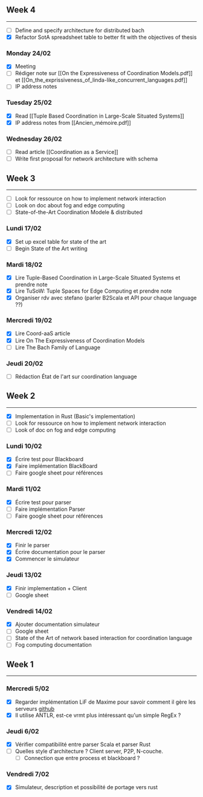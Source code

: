 
## Week 4
---
- [ ] Define and specify architecture for distributed bach
- [x] Refactor SotA spreadsheet table to better fit with the objectives of thesis
### Monday 24/02
- [x] Meeting
- [ ] Rédiger note sur [[On the Expressiveness of Coordination Models.pdf]] et [[On_the_exprissiveness_of_linda-like_concurrent_languages.pdf]]
- [ ] IP address notes
### Tuesday 25/02
- [x] Read [[Tuple Based Coordination in Large-Scale Situated Systems]]
- [x] IP address notes from [[Ancien_mémoire.pdf]]
### Wednesday 26/02
- [ ] Read article [[Coordination as a Service]]
- [ ] Write first proposal for network architecture with schema
## Week 3
---
- [ ] Look for ressource on how to implement network interaction
- [ ] Look on doc about fog and edge computing
- [ ] State-of-the-Art Coordination Modele & distributed
### Lundi 17/02
- [x] Set up excel table for state of the art
- [ ] Begin State of the Art writing
### Mardi 18/02
- [x] Lire Tuple-Based Coordination in Large-Scale Situated Systems et prendre note
- [x] Lire TuSoW: Tuple Spaces for Edge Computing et prendre note
- [x] Organiser rdv avec stefano (parler B2Scala et API pour chaque language ??)
### Mercredi 19/02
- [x] Lire Coord-aaS article
- [x] Lire On The Expressiveness of Coordination Models
- [ ] Lire The Bach Family of Language
### Jeudi 20/02
- [ ] Rédaction État de l'art sur coordination language 
## Week 2
---
- [x] Implementation in Rust (Basic's implementation)
- [ ] Look for ressource on how to implement network interaction
- [ ] Look of doc on fog and edge computing
### Lundi 10/02
- [x] Écrire test pour Blackboard
- [x] Faire implémentation BlackBoard
- [ ] Faire google sheet pour références
### Mardi 11/02
- [x] Écrire test pour parser
- [ ] Faire implémentation Parser
- [ ] Faire google sheet pour références
### Mercredi 12/02
- [x] Finir le parser
- [x] Écrire documentation pour le parser
- [x] Commencer le simulateur
### Jeudi 13/02
- [x] Finir implementation + Client
- [ ] Google sheet
### Vendredi 14/02
- [x] Ajouter documentation simulateur
- [ ] Google sheet
- [ ] State of the Art of network based interaction for coordination language
- [ ] Fog computing documentation

## Week 1
---
### Mercredi 5/02
- [x] Regarder implémentation LiF de Maxime pour savoir comment il gère les serveurs  [github](https://github.com/Maxbever/LIF_Interpreter/blob/master/src/main.rs)
- [x] Il utilise ANTLR, est-ce vrmt plus intéressant qu'un simple RegEx ?
### Jeudi 6/02
- [x] Vérifier compatibilité entre parser Scala et parser Rust
- [ ] Quelles style d'architecture ? Client server, P2P, N-couche.
	- [ ] Connection que entre process et blackboard ?
### Vendredi 7/02
- [x] Simulateur, description et possibilité de portage vers rust